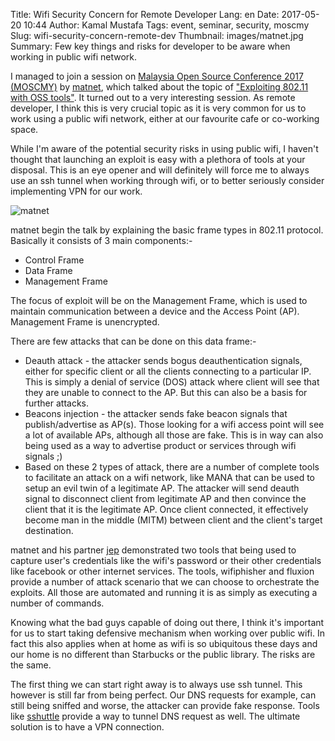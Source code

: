 Title: Wifi Security Concern for Remote Developer
Lang: en
Date: 2017-05-20 10:44
Author: Kamal Mustafa
Tags: event, seminar, security, moscmy
Slug: wifi-security-concern-remote-dev
Thumbnail: images/matnet.jpg
Summary: Few key things and risks for developer to be aware when working in public wifi network.

I managed to join a session on [Malaysia Open Source Conference 2017 (MOSCMY)][moscmy] by [matnet], 
which talked about the topic of ["Exploiting 802.11 with OSS tools"][1]. It turned out to a very interesting
session. As remote developer, I think this is very crucial topic as it is very common for us to work
using a public wifi network, either at our favourite cafe or co-working space.

While I'm aware of the potential security risks in using public wifi, I haven't thought
that launching an exploit is easy with a plethora of tools at your disposal. This is an eye opener
and will definitely will force me to always use an ssh tunnel when working through wifi, or to
better seriously consider implementing VPN for our work.

![matnet]({filename}/images/matnet.jpg)

matnet begin the talk by explaining the basic frame types in 802.11 protocol. Basically it consists
of 3 main components:-

* Control Frame
* Data Frame
* Management Frame

The focus of exploit will be on the Management Frame, which is used to maintain communication between
a device and the Access Point (AP). Management Frame is unencrypted.

There are few attacks that can be done on this data frame:-

* Deauth attack - the attacker sends bogus deauthentication signals, either for specific client or
all the clients connecting to a particular IP. This is simply a denial of service (DOS) attack where
client will see that they are unable to connect to the AP. But this can also be
a basis for further attacks.
* Beacons injection - the attacker sends fake beacon signals that publish/advertise as AP(s). Those looking
for a wifi access point will see a lot of available APs, although all those are fake. This is in way can
also being used as a way to advertise product or services through wifi signals ;)
* Based on these 2 types of attack, there are a number of complete tools to facilitate an attack on a
wifi network, like MANA that can be used to setup an evil twin of a legitimate AP. The attacker will
send deauth signal to disconnect client from legitimate AP and then convince the client that it is the
legitimate AP. Once client connected, it effectively become man in the middle (MITM) between client
and the client's target destination.

matnet and his partner [jep] demonstrated two tools that being used to capture user's credentials like
the wifi's password or their other credentials like facebook or other internet services. The tools,
wifiphisher and fluxion provide a number of attack scenario that we can choose to orchestrate the exploits.
All those are automated and running it is as simply as executing a number of commands. 

Knowing what the bad guys capable of doing out there, I think it's important for us to start taking
defensive mechanism when working over public wifi. In fact this also applies when at home as wifi is so
ubiquitous these days and our home is no different than Starbucks or the public library. The risks are the same.

The first thing we can start right away is to always use ssh tunnel. This however is still far from being
perfect. Our DNS requests for example, can still being sniffed and worse, the attacker can provide fake response.
Tools like [sshuttle] provide a way to tunnel DNS request as well. The ultimate solution is to have a VPN connection.

[matnet]:http://lanyrd.com/profile/matnet-2668/
[jep]:http://lanyrd.com/profile/jep/
[sshuttle]:https://github.com/apenwarr/sshuttle
[moscmy]:http://lanyrd.com/2017/moscmy/
[1]:http://lanyrd.com/2017/moscmy/sfqmcx/
